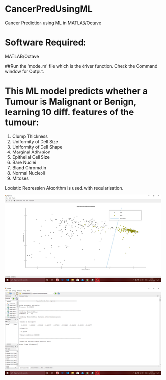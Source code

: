 # CancerPredUsingML
Cancer Prediction using ML in MATLAB/Octave

# Software Required:
MATLAB/Octave


##Run the 'model.m' file which is the driver function. Check the Command window for Output.

# This ML model predicts whether a Tumour is Malignant or Benign, learning 10 diff. features of the tumour:
1) Clump Thickness
2) Uniformity of Cell Size
3) Uniformity of Cell Shape
4) Marginal Adhesion
5) Epithelial Cell Size
6) Bare Nuclei
7) Bland Chromatin
8) Normal Nucleoli
9) Mitoses

Logistic Regression Algorithm is used, with regularisation.

![Decision Boundary](https://github.com/soumyadeeptadas/CancerPredUsingML/blob/master/images/Screenshot%20(332).png)

![Output & Accuracies](https://github.com/soumyadeeptadas/CancerPredUsingML/blob/master/images/Screenshot%20(333).png)
